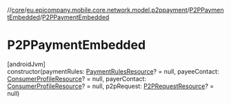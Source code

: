 //[core](../../../index.md)/[eu.epicompany.mobile.core.network.model.p2ppayment](../index.md)/[P2PPaymentEmbedded](index.md)/[P2PPaymentEmbedded](-p2-p-payment-embedded.md)

# P2PPaymentEmbedded

[androidJvm]\
constructor(paymentRules: [PaymentRulesResource](../-payment-rules-resource/index.md)? = null, payeeContact: [ConsumerProfileResource](../../eu.epicompany.mobile.core.network.model.consumer/-consumer-profile-resource/index.md)? = null, payerContact: [ConsumerProfileResource](../../eu.epicompany.mobile.core.network.model.consumer/-consumer-profile-resource/index.md)? = null, p2pRequest: [P2PRequestResource](../-p2-p-request-resource/index.md)? = null)
